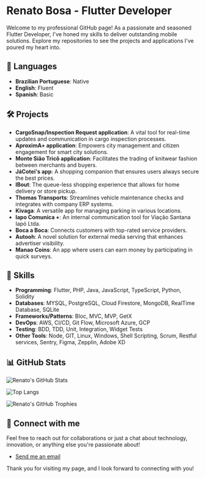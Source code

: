# Renato Bosa - Flutter Developer

Welcome to my professional GitHub page! As a passionate and seasoned Flutter Developer, I've honed my skills to deliver outstanding mobile solutions. Explore my repositories to see the projects and applications I've poured my heart into.

## 💬 Languages

- **Brazilian Portuguese**: Native
- **English**: Fluent
- **Spanish**: Basic

## 🛠️ Projects

- **CargoSnap/Inspection Request application**: A vital tool for real-time updates and communication in cargo inspection processes.
- **AproximA+ application**: Empowers city management and citizen engagement for smart city solutions.
- **Monte Sião Tricô application**: Facilitates the trading of knitwear fashion between merchants and buyers.
- **JáCotei's app**: A shopping companion that ensures users always secure the best prices.
- **IBout**: The queue-less shopping experience that allows for home delivery or store pickup.
- **Thomas Transports**: Streamlines vehicle maintenance checks and integrates with company ERP systems.
- **Kivaga**: A versatile app for managing parking in various locations.
- **Iapo Comunica +**: An internal communication tool for Viação Santana Iapó Ltda.
- **Boca a Boca**: Connects customers with top-rated service providers.
- **Autooh**: A novel solution for external media serving that enhances advertiser visibility.
- **Manao Coins**: An app where users can earn money by participating in quick surveys.

## 🔧 Skills

- **Programming**: Flutter, PHP, Java, JavaScript, TypeScript, Python, Solidity
- **Databases**: MYSQL, PostgreSQL, Cloud Firestore, MongoDB, RealTime Database, SQLite
- **Frameworks/Patterns**: Bloc, MVC, MVP, GetX
- **DevOps**: AWS, CI/CD, Git Flow, Microsoft Azure, GCP
- **Testing**: BDD, TDD, Unit, Integration, Widget Tests
- **Other Tools**: Node, GIT, Linux, Windows, Shell Scripting, Scrum, Restful services, Sentry, Figma, Zepplin, Adobe XD

## 📊 GitHub Stats

![Renato's GitHub Stats](https://github-readme-stats-two-ivory-18.vercel.app/api?username=RBSoftwareBR&show_icons=true&theme=radical&count_private=true)

![Top Langs](https://github-readme-stats-two-ivory-18.vercel.app/api/top-langs/?username=RBSoftwareBR&layout=compact&theme=radical&count_private=true&cache_seconds=60)

![Renato's GitHub Trophies](https://github-profile-trophy.vercel.app/?username=RBSoftwareBR&show_icons=true&theme=radical)

## 🤝 Connect with me

Feel free to reach out for collaborations or just a chat about technology, innovation, or anything else you're passionate about!

- [Send me an email](mailto:renatobosa92@gmail.com)

Thank you for visiting my page, and I look forward to connecting with you!
